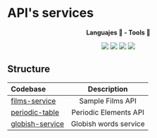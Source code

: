 # API's services

<p align="center">
  <strong>Languajes 🚀 - Tools 🤖</strong>
</p>

<p align="center">
<img src="https://img.shields.io/badge/TypeScript-✔-blue.svg?style=flat-square&logo=typescript">
<img src="https://img.shields.io/badge/Jest-✔-red.svg?style=flat-square&logo=jest">
<img src="https://img.shields.io/badge/Workers-✔-blueviolet.svg?style=flat-square&logo=cloudflare">
<img src="https://img.shields.io/badge/GitHub Actions-✔-yellow.svg?style=flat-square&logo=githubactions&logoColor=white">
</p>

## Structure

| Codebase                         |      Description      |
| :------------------------------- | :-------------------: |
| [films-service](services/films)   |   Sample Films API    |
| [periodic-table](services/periodic-table) | Periodic Elements API |
| [globish-service](services/globish)   |   Globish words service    |
